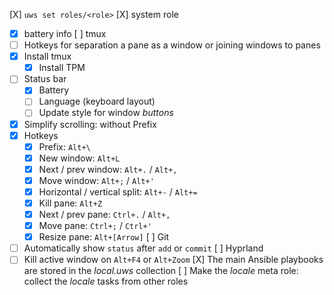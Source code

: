 [X] `uws set roles/<role>`
[X] system role
  * [X] battery info
[ ] tmux
  * [ ] Hotkeys for separation a pane as a window or joining windows to panes
  * [X] Install tmux
    * [X] Install TPM
  * [ ] Status bar
    * [X] Battery
    * [ ] Language (keyboard layout)
    * [ ] Update style for window *buttons*
  * [X] Simplify scrolling: without Prefix
  * [X] Hotkeys
    * [X] Prefix: `Alt+\`
    * [X] New window: `Alt+L`
    * [X] Next / prev window: `Alt+.` / `Alt+,`
    * [X] Move window: `Alt+;` / `Alt+'`
    * [X] Horizontal / vertical split: `Alt+-` / `Alt+=`
    * [X] Kill pane: `Alt+Z`
    * [X] Next / prev pane: `Ctrl+.` / `Alt+,`
    * [X] Move pane: `Ctrl+;` / `Ctrl+'`
    * [X] Resize pane: `Alt+[Arrow]`
[ ] Git
  * [ ] Automatically show `status` after `add` or `commit`
[ ] Hyprland
  * [ ] Kill active window on `Alt+F4` or `Alt+Zoom`
[X] The main Ansible playbooks are stored in the *local.uws* collection
[ ] Make the *locale* meta role: collect the *locale* tasks from other roles
